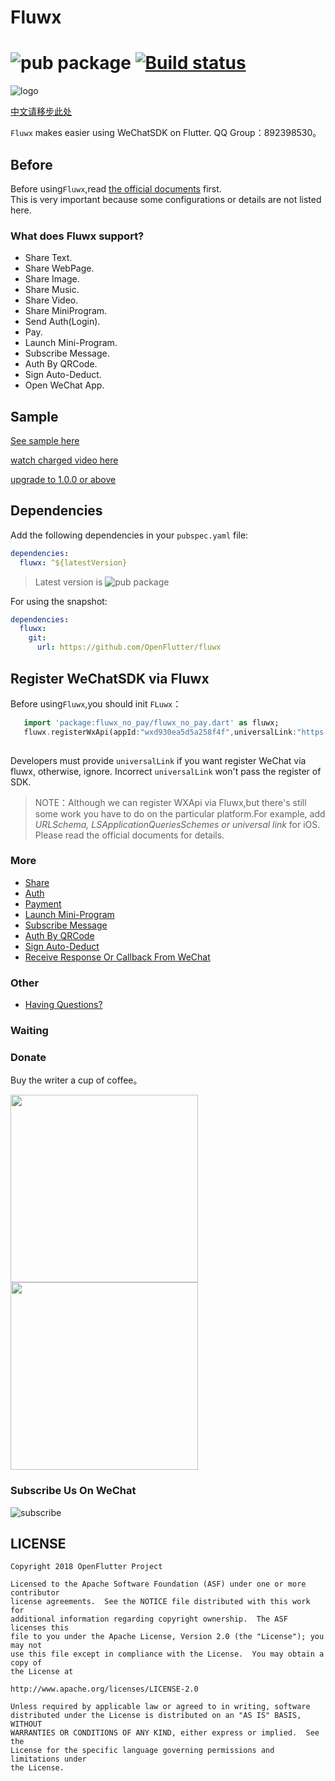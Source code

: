 # Fluwx 
![pub package](https://img.shields.io/pub/v/fluwx.svg)
[![Build status](https://img.shields.io/cirrus/github/OpenFlutter/fluwx/master)](https://cirrus-ci.com/github/OpenFlutter/fluwx)
======

![logo](./arts/fluwx_logo.png)

[中文请移步此处](./README_CN.md)

`Fluwx` makes easier using WeChatSDK on Flutter.
QQ Group：892398530。

## Before
 Before using`Fluwx`,read [the official documents](https://open.weixin.qq.com/cgi-bin/showdocument?action=dir_list&t=resource/res_list&verify=1) first.  
 This is very important because some configurations or details are not listed here.



### What does Fluwx support?
* Share Text.
* Share WebPage.
* Share Image.
* Share Music.
* Share Video.
* Share MiniProgram.
* Send Auth(Login).
* Pay.
* Launch Mini-Program.
* Subscribe Message.
* Auth By QRCode.
* Sign Auto-Deduct.
* Open WeChat App.

## Sample

[See sample here](./example)

[watch charged video here](https://study.163.com/course/introduction.htm?share=2&shareId=480000001896427&courseId=1209174838&_trace_c_p_k2_=e72467dc0df540579287a8ea996344a4)

[upgrade to 1.0.0 or above](./doc/QUESTIONS.md)

## Dependencies

Add the following dependencies in your `pubspec.yaml` file:

```yaml
dependencies:
  fluwx: ^${latestVersion}
```

> Latest version is ![pub package](https://img.shields.io/pub/v/fluwx.svg)

For using the snapshot:

```yaml
dependencies:
  fluwx:
    git:
      url: https://github.com/OpenFlutter/fluwx
```

## Register WeChatSDK via Fluwx

Before using`Fluwx`,you should init `FLuwx`：

 ```dart
    import 'package:fluwx_no_pay/fluwx_no_pay.dart' as fluwx;
    fluwx.registerWxApi(appId:"wxd930ea5d5a258f4f",universalLink:"https://your.univeral.link.com/placeholder/");
    
 ```
Developers must provide `universalLink` if you want register WeChat via fluwx, otherwise, ignore. Incorrect `universalLink` won't pass the register of SDK.


> NOTE：Although we can register WXApi via Fluwx,but there's still some work you have to do on the particular platform.For example, add  *URLSchema, LSApplicationQueriesSchemes or universal link* for iOS. 
Please read the official documents for details.

### More
* [Share](./doc/SHARE.md)
* [Auth](./doc/SEND_AUTH.md)
* [Payment](./doc/WXPay.md)
* [Launch Mini-Program](./doc/LAUNCH_MINI_PROGRAM.md)
* [Subscribe Message](./doc/SUBSCRIBE_MESSAGE.md)
* [Auth By QRCode](./doc/AUTH_BY_QR_CODE.md)
* [Sign Auto-Deduct](./doc/AUTO_DEDUCT.md)
* [Receive Response Or Callback From WeChat](./doc/RESPONSE.md)

### Other
* [Having Questions?](./doc/QUESTIONS.md)

### Waiting

### Donate
Buy the writer a cup of coffee。

<img src="./arts/wx.jpeg" height="300">  <img src="./arts/ali.jpeg" height="300">

### Subscribe Us On WeChat
![subscribe](./arts/wx_subscription.png)

## LICENSE


    Copyright 2018 OpenFlutter Project

    Licensed to the Apache Software Foundation (ASF) under one or more contributor
    license agreements.  See the NOTICE file distributed with this work for
    additional information regarding copyright ownership.  The ASF licenses this
    file to you under the Apache License, Version 2.0 (the "License"); you may not
    use this file except in compliance with the License.  You may obtain a copy of
    the License at

    http://www.apache.org/licenses/LICENSE-2.0

    Unless required by applicable law or agreed to in writing, software
    distributed under the License is distributed on an "AS IS" BASIS, WITHOUT
    WARRANTIES OR CONDITIONS OF ANY KIND, either express or implied.  See the
    License for the specific language governing permissions and limitations under
    the License.
